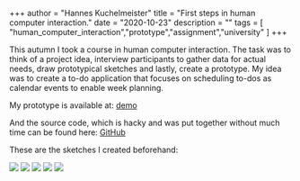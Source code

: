 +++
author = "Hannes Kuchelmeister"
title = "First steps in human computer interaction."
date = "2020-10-23"
description = ""
tags = [ 
"human_computer_interaction","prototype","assignment","university"
]
+++

This autumn I took a course in human computer interaction. The task was to think of a project idea, interview participants to gather data for actual needs, draw prototypical sketches and lastly, create a prototype. My idea was to create a to-do application that focuses on scheduling to-dos as calendar events to enable week planning.


My prototype is available at:
[demo](https://demos.hanneskuchelmeister.de/html/HCI_schedule/index.html)

And the source code, which is hacky and was put together without much time can be found here: [GitHub]()

These are the sketches I created beforehand:

![](/images/posts/hci/sketch1.png)
![](/images/posts/hci/sketch2.png)
![](/images/posts/hci/sketch3.png)
![](/images/posts/hci/sketch4.png)
![](/images/posts/hci/sketch5.png)
